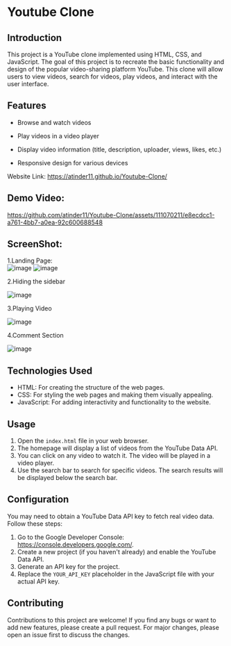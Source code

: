 # Youtube Clone


## Introduction
This project is a YouTube clone implemented using HTML, CSS, and JavaScript. The goal of this project is to recreate the basic functionality and design of the popular video-sharing platform YouTube. This clone will allow users to view videos, search for videos, play videos, and interact with the user interface.

## Features
- Browse and watch videos

- Play videos in a video player
- Display video information (title, description, uploader, views, likes, etc.)
- Responsive design for various devices

Website Link: https://atinder11.github.io/Youtube-Clone/
## Demo Video:


https://github.com/atinder11/Youtube-Clone/assets/111070211/e8ecdcc1-a761-4bb7-a0ea-92c600688548



## ScreenShot:
1.Landing Page:
<br>
![image](https://github.com/atinder11/Youtube-Clone/assets/111070211/de33f88c-424d-4fb1-8c82-5e330ad9cf64)
![image](https://github.com/atinder11/Youtube-Clone/assets/111070211/8700fa58-88b9-4414-a25a-048995caf247)
<br>

2.Hiding the sidebar

![image](https://github.com/atinder11/Youtube-Clone/assets/111070211/47b98e09-15e1-464f-b82d-2ab632162a4d)
<br>

3.Playing Video

![image](https://github.com/atinder11/Youtube-Clone/assets/111070211/917e5953-9db7-43f4-bcb4-3b9509a6e0e7)

4.Comment Section

![image](https://github.com/atinder11/Youtube-Clone/assets/111070211/dcbdd3bd-f411-4c4d-956f-95d90bc37db6)






## Technologies Used
- HTML: For creating the structure of the web pages.
- CSS: For styling the web pages and making them visually appealing.
- JavaScript: For adding interactivity and functionality to the website.




## Usage
1. Open the `index.html` file in your web browser.
2. The homepage will display a list of videos from the YouTube Data API.
3. You can click on any video to watch it. The video will be played in a video player.
4. Use the search bar to search for specific videos. The search results will be displayed below the search bar.

## Configuration
You may need to obtain a YouTube Data API key to fetch real video data. Follow these steps:
1. Go to the Google Developer Console: https://console.developers.google.com/.
2. Create a new project (if you haven't already) and enable the YouTube Data API.
3. Generate an API key for the project.
4. Replace the `YOUR_API_KEY` placeholder in the JavaScript file with your actual API key.

## Contributing
Contributions to this project are welcome! If you find any bugs or want to add new features, please create a pull request. For major changes, please open an issue first to discuss the changes.

